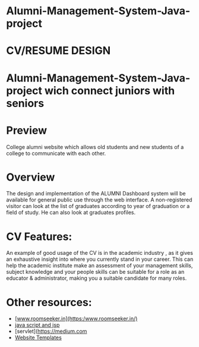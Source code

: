 # Alumni-Management-System-Java-project
# CV/RESUME DESIGN
# Alumni-Management-System-Java-project wich connect juniors with seniors 
# Preview
College alumni website which allows old students and new students of a college to communicate with each other.

# Overview
The  design  and  implementation  of  the  ALUMNI  Dashboard  system  will be  available  for  general  public  use  through  the  web  interface.  A  non-registered  visitor  can  look  at  the  list  of  graduates  according  to  year  of graduation or a field of study. He can also look at graduates profiles.



# CV Features:
An example of good usage of the CV is in the academic industry
, as it gives an exhaustive insight into where you currently stand in your career.
This can help the academic institute make an assessment of your management skills, 
subject knowledge and 
your people skills can be suitable for a role as an educator & administrator, making you a suitable candidate for many roles.

# Other resources:

- [www.roomseeker.in](https:/www.roomseeker.in/)
- [java script and jsp](https://javatpoint.com/)
- [servlet](https://medium.com
- [Website Templates](https://colorlib.com/wp/templates/)

